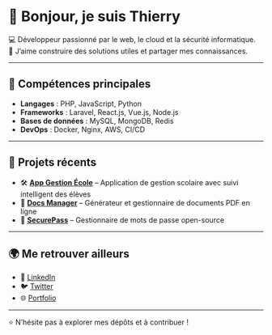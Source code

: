 # 👋 Bonjour, je suis Thierry  

💻 Développeur passionné par le web, le cloud et la sécurité informatique.  
🚀 J’aime construire des solutions utiles et partager mes connaissances.  

---

## 🚀 Compétences principales
- **Langages** : PHP, JavaScript, Python  
- **Frameworks** : Laravel, React.js, Vue.js, Node.js  
- **Bases de données** : MySQL, MongoDB, Redis  
- **DevOps** : Docker, Nginx, AWS, CI/CD  

---

## 📌 Projets récents
- 🛠️ **[App Gestion École](#)** – Application de gestion scolaire avec suivi intelligent des élèves  
- 📑 **[Docs Manager](#)** – Générateur et gestionnaire de documents PDF en ligne  
- 🔐 **[SecurePass](#)** – Gestionnaire de mots de passe open-source  

---

## 🌍 Me retrouver ailleurs
- 💼 [LinkedIn](https://linkedin.com/in/ton-profil)  
- 🐦 [Twitter](https://twitter.com/ton-profil)  
- 🌐 [Portfolio](https://ton-site.com)  

---

⭐️ N’hésite pas à explorer mes dépôts et à contribuer !
